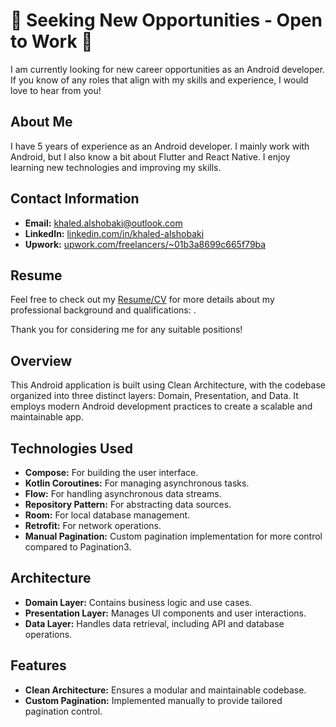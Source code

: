 # 👀 Seeking New Opportunities - Open to Work 👋

I am currently looking for new career opportunities as an Android developer. If you know of any roles that align with my skills and experience, I would love to hear from you!

## About Me

I have 5 years of experience as an Android developer. I mainly work with Android, but I also know a bit about Flutter and React Native. I enjoy learning new technologies and improving my skills.

## Contact Information

- **Email:** [khaled.alshobaki@outlook.com](mailto:khaled.alshobaki@outlook.com)
- **LinkedIn:** [linkedin.com/in/khaled-alshobaki](https://www.linkedin.com/in/khaled-alshobaki)
- **Upwork:** [upwork.com/freelancers/~01b3a8699c665f79ba](https://www.upwork.com/freelancers/~01b3a8699c665f79ba)

## Resume

Feel free to check out my [Resume/CV](https://docs.google.com/document/d/1WB6HYGTxDt0y86JPZBBONdVIE9c_ewSmBf6h7Dm8rEQ/edit?usp=sharing) for more details about my professional background and qualifications: 
.

Thank you for considering me for any suitable positions!

## Overview

This Android application is built using Clean Architecture, with the codebase organized into three distinct layers: Domain, Presentation, and Data. It employs modern Android development practices to create a scalable and maintainable app.

## Technologies Used

- **Compose:** For building the user interface.
- **Kotlin Coroutines:** For managing asynchronous tasks.
- **Flow:** For handling asynchronous data streams.
- **Repository Pattern:** For abstracting data sources.
- **Room:** For local database management.
- **Retrofit:** For network operations.
- **Manual Pagination:** Custom pagination implementation for more control compared to Pagination3.

## Architecture

- **Domain Layer:** Contains business logic and use cases.
- **Presentation Layer:** Manages UI components and user interactions.
- **Data Layer:** Handles data retrieval, including API and database operations.

## Features

- **Clean Architecture:** Ensures a modular and maintainable codebase.
- **Custom Pagination:** Implemented manually to provide tailored pagination control.
